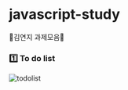 # javascript-study
🥨김연지 과제모음🥨

### 1️⃣ To do list
![todolist](https://user-images.githubusercontent.com/96656191/160226962-c03cb7c3-e2e4-42f3-8c3d-eed182b3b8eb.JPG)

